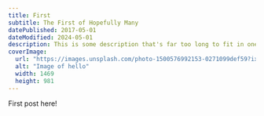 ```yaml
---
title: First
subtitle: The First of Hopefully Many
datePublished: 2017-05-01
dateModified: 2024-05-01
description: This is some description that's far too long to fit in one line when listed on a page.
coverImage:
  url: "https://images.unsplash.com/photo-1500576992153-0271099def59?ixlib=rb-4.0.3&ixid=M3wxMjA3fDB8MHxwaG90by1wYWdlfHx8fGVufDB8fHx8fA%3D%3D&auto=format&fit=crop&w=1469&q=80"
  alt: "Image of hello"
  width: 1469
  height: 981
---
```


First post here!
